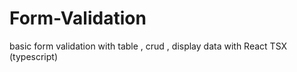 # Form-Validation
basic form validation with table , crud , display data with React TSX (typescript) 
